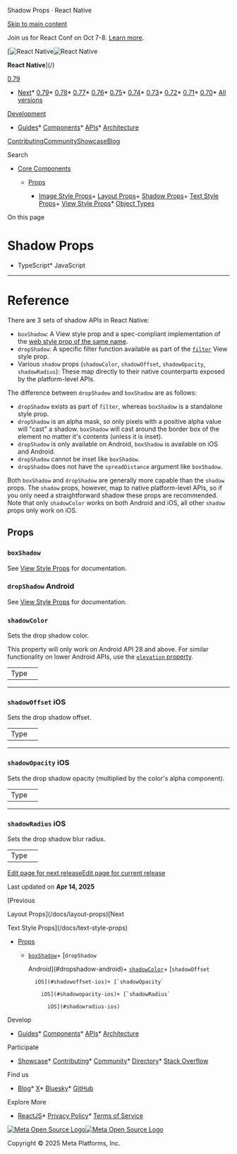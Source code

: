 Shadow Props · React Native

[Skip to main content](#__docusaurus_skipToContent_fallback)

Join us for React Conf on Oct 7-8. [Learn more](https://conf.react.dev).

[![React Native](/img/header_logo.svg)![React Native](/img/header_logo.svg)

**React Native**](/)

[0.79](/docs/shadow-props)

* [Next](/docs/next/shadow-props)* [0.79](/docs/shadow-props)* [0.78](/docs/0.78/shadow-props)* [0.77](/docs/0.77/shadow-props)* [0.76](/docs/0.76/shadow-props)* [0.75](/docs/0.75/shadow-props)* [0.74](/docs/0.74/shadow-props)* [0.73](/docs/0.73/shadow-props)* [0.72](/docs/0.72/shadow-props)* [0.71](/docs/0.71/shadow-props)* [0.70](/docs/0.70/shadow-props)* [All versions](/versions)

[Development](#)

* [Guides](/docs/getting-started)* [Components](/docs/components-and-apis)* [APIs](/docs/accessibilityinfo)* [Architecture](/architecture/overview)

[Contributing](/contributing/overview)[Community](/community/overview)[Showcase](/showcase)[Blog](/blog)

Search

* [Core Components](/docs/components-and-apis)

  * [Props](/docs/image-style-props)

    + [Image Style Props](/docs/image-style-props)+ [Layout Props](/docs/layout-props)+ [Shadow Props](/docs/shadow-props)+ [Text Style Props](/docs/text-style-props)+ [View Style Props](/docs/view-style-props)* [Object Types](/docs/boxshadowvalue)

On this page

Shadow Props
============

* TypeScript* JavaScript

---

Reference
=========

There are 3 sets of shadow APIs in React Native:

* `boxShadow`: A View style prop and a spec-compliant implementation of the [web style prop of the same name](https://developer.mozilla.org/en-US/docs/Web/CSS/box-shadow).
* `dropShadow`: A specific filter function available as part of the [`filter`](/docs/view-style-props#filter) View style prop.
* Various `shadow` props (`shadowColor`, `shadowOffset`, `shadowOpacity`, `shadowRadius`): These map directly to their native counterparts exposed by the platform-level APIs.

The difference between `dropShadow` and `boxShadow` are as follows:

* `dropShadow` exists as part of `filter`, whereas `boxShadow` is a standalone style prop.
* `dropShadow` is an alpha mask, so only pixels with a positive alpha value will "cast" a shadow. `boxShadow` will cast around the border box of the element no matter it's contents (unless it is inset).
* `dropShadow` is only available on Android, `boxShadow` is available on iOS and Android.
* `dropShadow` cannot be inset like `boxShadow`.
* `dropShadow` does not have the `spreadDistance` argument like `boxShadow`.

Both `boxShadow` and `dropShadow` are generally more capable than the `shadow` props. The `shadow` props, however, map to native platform-level APIs, so if you only need a straightforward shadow these props are recommended. Note that only `shadowColor` works on both Android and iOS, all other `shadow` props only work on iOS.

Props[​](#props "Direct link to Props")
---------------------------------------

### `boxShadow`[​](#boxshadow "Direct link to boxshadow")

See [View Style Props](/docs/view-style-props#boxshadow) for documentation.

### `dropShadow` Android [​](#dropshadow-android "Direct link to dropshadow-android")

See [View Style Props](/docs/view-style-props#filter) for documentation.

### `shadowColor`[​](#shadowcolor "Direct link to shadowcolor")

Sets the drop shadow color.

This property will only work on Android API 28 and above. For similar functionality on lower Android APIs, use the [`elevation` property](/docs/view-style-props#elevation-android).

|  |  |
| --- | --- |
| Type|  | | --- | | [color](/docs/colors) | |

---

### `shadowOffset` iOS [​](#shadowoffset-ios "Direct link to shadowoffset-ios")

Sets the drop shadow offset.

|  |  |
| --- | --- |
| Type|  | | --- | | object: `{width: number,height: number}` | |

---

### `shadowOpacity` iOS [​](#shadowopacity-ios "Direct link to shadowopacity-ios")

Sets the drop shadow opacity (multiplied by the color's alpha component).

|  |  |
| --- | --- |
| Type|  | | --- | | number | |

---

### `shadowRadius` iOS [​](#shadowradius-ios "Direct link to shadowradius-ios")

Sets the drop shadow blur radius.

|  |  |
| --- | --- |
| Type|  | | --- | | number | |

[Edit page for next release](https://github.com/facebook/react-native-website/edit/main/docs/shadow-props.md)[Edit page for current release](https://github.com/facebook/react-native-website/edit/main/website/versioned_docs/version-0.79/shadow-props.md)

Last updated on **Apr 14, 2025**

[Previous

Layout Props](/docs/layout-props)[Next

Text Style Props](/docs/text-style-props)

* [Props](#props)
  + [`boxShadow`](#boxshadow)+ [`dropShadow`

      Android](#dropshadow-android)+ [`shadowColor`](#shadowcolor)+ [`shadowOffset`

          iOS](#shadowoffset-ios)+ [`shadowOpacity`

            iOS](#shadowopacity-ios)+ [`shadowRadius`

              iOS](#shadowradius-ios)

Develop

* [Guides](/docs/getting-started)* [Components](/docs/components-and-apis)* [APIs](/docs/accessibilityinfo)* [Architecture](/architecture/overview)

Participate

* [Showcase](/showcase)* [Contributing](/contributing/overview)* [Community](/community/overview)* [Directory](https://reactnative.directory/)* [Stack Overflow](https://stackoverflow.com/questions/tagged/react-native)

Find us

* [Blog](/blog)* [X](https://x.com/reactnative)* [Bluesky](https://bsky.app/profile/reactnative.dev)* [GitHub](https://github.com/facebook/react-native)

Explore More

* [ReactJS](https://react.dev/)* [Privacy Policy](https://opensource.fb.com/legal/privacy/)* [Terms of Service](https://opensource.fb.com/legal/terms/)

[![Meta Open Source Logo](/img/oss_logo.svg)![Meta Open Source Logo](/img/oss_logo.svg)](https://opensource.fb.com/)

Copyright © 2025 Meta Platforms, Inc.